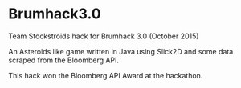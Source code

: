 # Brumhack3.0

Team Stockstroids hack for Brumhack 3.0 (October 2015)

An Asteroids like game written in Java using Slick2D and some data scraped from the Bloomberg API.

This hack won the Bloomberg API Award at the hackathon.

